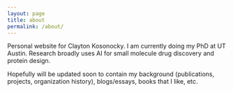 ```yaml
---
layout: page
title: about
permalink: /about/
---
```


Personal website for Clayton Kosonocky. I am currently doing my PhD at UT Austin. Research broadly uses AI for small molecule drug discovery and protein design. 

Hopefully will be updated soon to contain my background (publications, projects, organization history), blogs/essays, books that I like, etc.